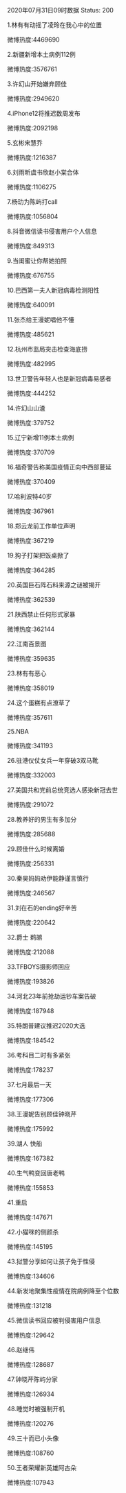 2020年07月31日09时数据
Status: 200

1.林有有动摇了凌玲在我心中的位置

微博热度:4469690

2.新疆新增本土病例112例

微博热度:3576761

3.许幻山开始嫌弃顾佳

微博热度:2949620

4.iPhone12将推迟数周发布

微博热度:2092198

5.玄彬宋慧乔

微博热度:1216387

6.刘雨昕虞书欣赵小棠合体

微博热度:1106275

7.杨玏为陈屿打call

微博热度:1056804

8.抖音微信读书侵害用户个人信息

微博热度:849313

9.当闺蜜让你帮她拍照

微博热度:676755

10.巴西第一夫人新冠病毒检测阳性

微博热度:640091

11.张杰给王漫妮唱他不懂

微博热度:485621

12.杭州市监局突击检查海底捞

微博热度:482995

13.世卫警告年轻人也是新冠病毒易感者

微博热度:444252

14.许幻山山渣

微博热度:379752

15.辽宁新增11例本土病例

微博热度:370709

16.福奇警告称美国疫情正向中西部蔓延

微博热度:370409

17.哈利波特40岁

微博热度:367961

18.郑云龙前工作单位声明

微博热度:367219

19.狗子打架把饭桌掀了

微博热度:364285

20.英国巨石阵石料来源之谜被揭开

微博热度:362539

21.陕西禁止任何形式家暴

微博热度:362144

22.江南百景图

微博热度:359635

23.林有有恶心

微博热度:358019

24.这个蛋糕有点潦草了

微博热度:357611

25.NBA

微博热度:341193

26.驻港仪仗女兵一年穿破3双马靴

微博热度:332003

27.美国共和党前总统竞选人感染新冠去世

微博热度:291072

28.教养好的男生有多加分

微博热度:285688

29.顾佳什么时候离婚

微博热度:256331

30.秦昊妈妈劝伊能静谨言慎行

微博热度:246567

31.刘在石的ending好辛苦

微博热度:220642

32.爵士 鹈鹕

微博热度:212088

33.TFBOYS摄影师回应

微博热度:193826

34.河北23年前抢劫运钞车案告破

微博热度:187948

35.特朗普建议推迟2020大选

微博热度:184542

36.考科目二时有多紧张

微博热度:178237

37.七月最后一天

微博热度:177306

38.王漫妮告别顾佳钟晓芹

微博热度:175992

39.湖人 快船

微博热度:167382

40.生气鸭变回唐老鸭

微博热度:155853

41.重启

微博热度:147671

42.小猫咪的侧颜杀

微博热度:145195

43.狱警分享如何让孩子免于性侵

微博热度:134606

44.新发地聚集性疫情在院病例降至个位数

微博热度:131218

45.微信读书回应被判侵害用户信息

微博热度:129642

46.赵继伟

微博热度:128687

47.钟晓芹陈屿分家

微博热度:126934

48.睡觉时被强制开机

微博热度:120276

49.三十而已小头像

微博热度:108760

50.王者荣耀新英雄阿古朵

微博热度:107943

